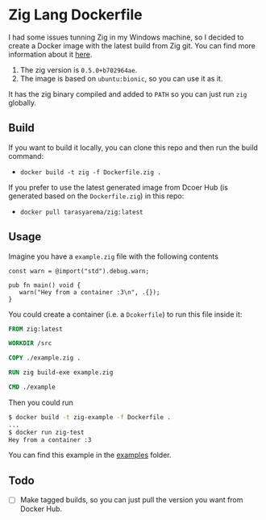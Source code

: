 # Zig Lang Dockerfile

I had some issues tunning Zig in my Windows machine, so I decided to create a Docker image with the latest build from Zig git.
You can find more information about it [here](https://ziglang.org/).

1. The zig version is `0.5.0+b702964ae`.
1. The image is based on `ubuntu:bionic`, so you can use it as it. 

It has the zig binary compiled and added to `PATH` so you can just run `zig` globally.

## Build 

If you want to build it locally, you can clone this repo and then run the build command:

- `docker build -t zig -f Dockerfile.zig .`

If you prefer to use the latest generated image from Dcoer Hub (is generated based on the `Dockerfile.zig`) in this repo:

- `docker pull tarasyarema/zig:latest`


## Usage

Imagine you have a `example.zig` file with the following contents

```zig
const warn = @import("std").debug.warn;

pub fn main() void {
   warn("Hey from a container :3\n", .{});
}
```

You could create a container (i.e. a `Dcokerfile`) to run this file inside it:

```Dockerfile
FROM zig:latest

WORKDIR /src

COPY ./example.zig .

RUN zig build-exe example.zig

CMD ./example
```

Then you could run

```bash
$ docker build -t zig-example -f Dockerfile .
...
$ docker run zig-test
Hey from a container :3
```

You can find this example in the [examples](./examples) folder.

## Todo

- [ ] Make tagged builds, so you can just pull the version you want from Docker Hub.

